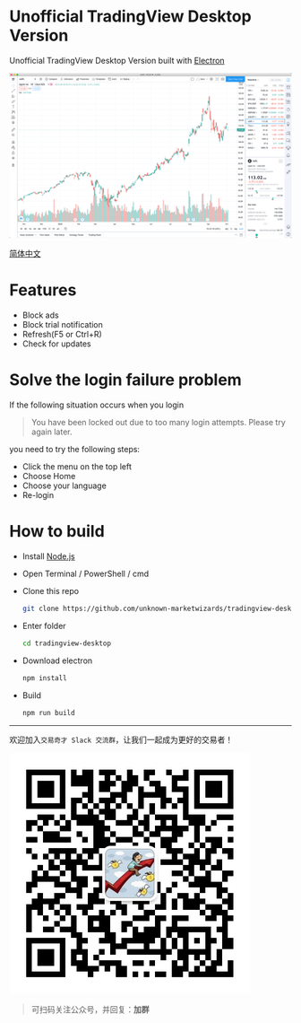 # Unofficial TradingView Desktop Version

Unofficial TradingView Desktop Version built with [Electron](https://www.electronjs.org)

![](assets/images/screenshot.png)

[简体中文](README.zh.md)

# Features
* Block ads
* Block trial notification
* Refresh(F5 or Ctrl+R)
* Check for updates

# Solve the login failure problem
If the following situation occurs when you login

> You have been locked out due to too many login attempts. Please try again later.

you need to try the following steps:

* Click the menu on the top left
* Choose Home
* Choose your language
* Re-login

# How to build

* Install [Node.js](https://nodejs.org)

* Open Terminal / PowerShell / cmd

* Clone this repo

  ```bash
  git clone https://github.com/unknown-marketwizards/tradingview-desktop.git
  ```

* Enter folder

  ```bash
  cd tradingview-desktop
  ```

* Download electron

  ```bash
  npm install
  ```

* Build

  ```bash
  npm run build
  ```

---
欢迎加入`交易奇才 Slack 交流群`，让我们一起成为更好的交易者！

![](assets/images/qrcode.jpeg)

> 可扫码关注公众号，并回复：**加群**